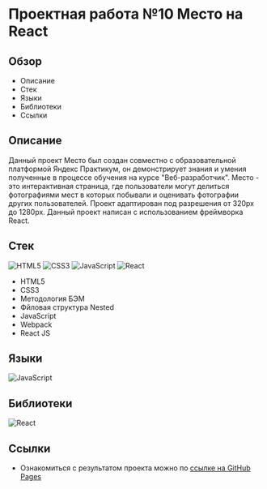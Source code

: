 Проектная работа №10 Место на React
===================================

## Обзор
- Описание
- Стек
- Языки
- Библиотеки
- Ссылки

## Описание
Данный проект Место был создан совместно с образовательной платформой Яндекс Практикум, он демонстрирует знания и умения полученные в процессе обучения на курсе "Веб-разработчик". Место - это интерактивная страница, где пользователи могут делиться фотографиями мест в которых побывали и оценивать фотографии других пользователей. Проект адаптирован под разрешения от 320px до 1280px. Данный проект написан с использованием фреймворка React.

## Стек
![HTML5](https://img.shields.io/badge/html5-%23E34F26.svg?style=for-the-badge&logo=html5&logoColor=white) ![CSS3](https://img.shields.io/badge/css3-%231572B6.svg?style=for-the-badge&logo=css3&logoColor=white) ![JavaScript](https://img.shields.io/badge/javascript-%23323330.svg?style=for-the-badge&logo=javascript&logoColor=%23F7DF1E) ![React](https://img.shields.io/badge/react-%2320232a.svg?style=for-the-badge&logo=react&logoColor=%2361DAFB)

+ HTML5
+ CSS3
+ Методология БЭМ
+ Фйловая структура Nested
+ JavaScript
+ Webpack
+ React JS

## Языки
![JavaScript](https://img.shields.io/badge/javascript-%23323330.svg?style=for-the-badge&logo=javascript&logoColor=%23F7DF1E)

## Библиотеки
![React](https://img.shields.io/badge/react-%2320232a.svg?style=for-the-badge&logo=react&logoColor=%2361DAFB)

## Ссылки
+ Ознакомиться с результатом проекта можно по [ссылке на GitHub Pages](https://chelnokova.github.io/mesto-react/)
